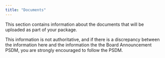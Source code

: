 ```yaml
---
title: "Documents" 
---
```


This section contains information about the documents that will be uploaded as part of your package.

This information is not authoritative, and if there is a discrepancy between the information here and the information the the Board Announcement PSDM, you are strongly encouraged to follow the PSDM.
